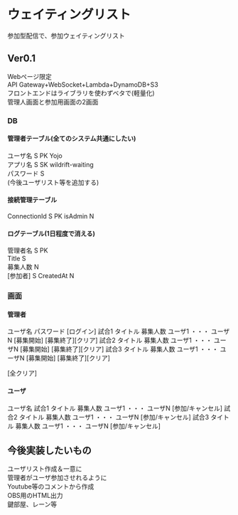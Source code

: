 # ウェイティングリスト  
参加型配信で、参加ウェイティングリスト


## Ver0.1  
Webページ限定  
API Gateway+WebSocket+Lambda+DynamoDB+S3  
フロントエンドはライブラリを使わずベタで(軽量化)  
管理人画面と参加用画面の2画面  
  
  
### DB      
  
#### 管理者テーブル(全てのシステム共通にしたい)  
ユーザ名 S PK   Yojo  
アプリ名 S SK   wildrift-waiting  
パスワード S  
(今後ユーザリスト等を追加する)
  
#### 接続管理テーブル  
ConnectionId S PK
isAdmin N

  
#### ログテーブル(1日程度で消える)  
管理者名 S PK  
Title S    
募集人数 N  
[参加者] S
CreatedAt N    

### 画面  
#### 管理者  
ユーザ名   パスワード    [ログイン]
試合1  タイトル  募集人数   ユーザ1 ・・・ ユーザN   [募集開始] [募集終了][クリア]
試合2  タイトル  募集人数   ユーザ1 ・・・ ユーザN   [募集開始] [募集終了][クリア]
試合3  タイトル  募集人数   ユーザ1 ・・・ ユーザN   [募集開始] [募集終了][クリア]

[全クリア]


#### ユーザ
ユーザ名
試合1  タイトル  募集人数   ユーザ1 ・・・ ユーザN   [参加/キャンセル]
試合2  タイトル  募集人数   ユーザ1 ・・・ ユーザN   [参加/キャンセル]
試合3  タイトル  募集人数   ユーザ1 ・・・ ユーザN   [参加/キャンセル]


  
## 今後実装したいもの  
ユーザリスト作成＆一意に  
管理者がユーザ参加させれるように  
Youtube等のコメントから作成  
OBS用のHTML出力  
鍵部屋、レーン等  
  

